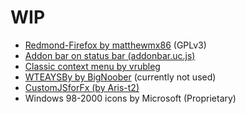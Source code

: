 # WIP
* [Redmond-Firefox by matthewmx86](https://github.com/matthewmx86/Redmond-Firefox) (GPLv3)
* [Addon bar on status bar (addonbar.uc.js)](https://www.reddit.com/r/FirefoxCSS/comments/elfvpk/firefox_72_status_bar_or_addon_bar_dont_work/)
* [Classic context menu by vrubleg](https://www.reddit.com/r/FirefoxCSS/comments/dat87e/windows_classic_theme_make_context_menu_3d_again/)
* [WTEAYSBy by BigNoober](https://www.reddit.com/r/FirefoxCSS/comments/f9dvu4/the_janky_downloading_progress_bar/) (currently not used)
* [CustomJSforFx (by Aris-t2)](https://github.com/Aris-t2/CustomJSforFx)
* Windows 98-2000 icons by Microsoft (Proprietary)
